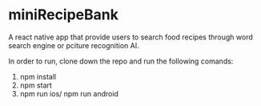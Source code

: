 # miniRecipeBank

A react native app that provide users to search food recipes through word search engine or pciture recognition AI. 

In order to run, clone down the repo and run the following comands:

1. npm install
2. npm start
3. npm run ios/ npm run android

